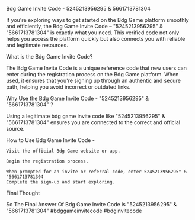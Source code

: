 Bdg Game Invite Code - 5245213956295 & 5661713781304

If you're exploring ways to get started on the Bdg Game platform smoothly and efficiently, the Bdg Game Invite Code – "5245213956295" & "5661713781304" is exactly what you need. This verified code not only helps you access the platform quickly but also connects you with reliable and legitimate resources.

What is the Bdg Game Invite Code?

The Bdg Game Invite Code is a unique reference code that new users can enter during the registration process on the Bdg Game platform. When used, it ensures that you're signing up through an authentic and secure path, helping you avoid incorrect or outdated links.

Why Use the Bdg Game Invite Code - "5245213956295" & "5661713781304" ?

Using a legitimate bdg game invite code like "5245213956295" & "5661713781304" ensures you are connected to the correct and official source.

How to Use Bdg Game Invite Code -

    Visit the official Bdg Game website or app.

    Begin the registration process.

    When prompted for an invite or referral code, enter 5245213956295" & "5661713781304
    Complete the sign-up and start exploring.

Final Thought

So The Final Answer Of Bdg Game Invite Code is "5245213956295" & "5661713781304"
#bdggameinvitecode #bdginvitecode
